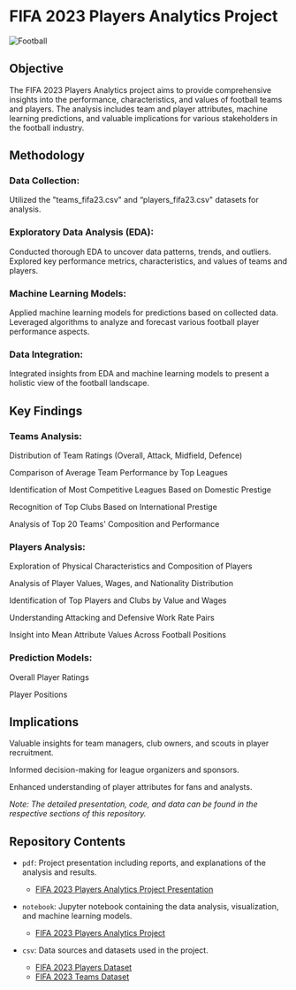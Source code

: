 # FIFA 2023 Players Analytics Project
![Football](https://github.com/hai-t-nguyen/FIFA-2023-Players-Analytics/assets/124855223/42eeb20a-9b13-4f93-8c88-4665636fa4b4)
## Objective

The FIFA 2023 Players Analytics project aims to provide comprehensive insights into the performance, characteristics, and values of football teams and players. The analysis includes team and player attributes, machine learning predictions, and valuable implications for various stakeholders in the football industry.

## Methodology

### Data Collection:
Utilized the "teams_fifa23.csv" and “players_fifa23.csv" datasets for analysis.

### Exploratory Data Analysis (EDA):
Conducted thorough EDA to uncover data patterns, trends, and outliers. Explored key performance metrics, characteristics, and values of teams and players.

### Machine Learning Models:
Applied machine learning models for predictions based on collected data. Leveraged algorithms to analyze and forecast various football player performance aspects.

### Data Integration:
Integrated insights from EDA and machine learning models to present a holistic view of the football landscape.

## Key Findings

### Teams Analysis:
Distribution of Team Ratings (Overall, Attack, Midfield, Defence)

Comparison of Average Team Performance by Top Leagues

Identification of Most Competitive Leagues Based on Domestic Prestige

Recognition of Top Clubs Based on International Prestige

Analysis of Top 20 Teams' Composition and Performance

### Players Analysis:
Exploration of Physical Characteristics and Composition of Players

Analysis of Player Values, Wages, and Nationality Distribution

Identification of Top Players and Clubs by Value and Wages

Understanding Attacking and Defensive Work Rate Pairs

Insight into Mean Attribute Values Across Football Positions

### Prediction Models:
Overall Player Ratings

Player Positions

## Implications

Valuable insights for team managers, club owners, and scouts in player recruitment.

Informed decision-making for league organizers and sponsors.

Enhanced understanding of player attributes for fans and analysts.

*Note: The detailed presentation, code, and data can be found in the respective sections of this repository.*

## Repository Contents
- `pdf`: Project presentation including reports, and explanations of the analysis and results.
   - [FIFA 2023 Players Analytics Project Presentation](FIFA-2023-Players-Analytics-Presentation.pdf)

- `notebook`: Jupyter notebook containing the data analysis, visualization, and machine learning models.
   - [FIFA 2023 Players Analytics Project](FIFA-2023-Players-Analytics-Project.ipynb)

- `csv`: Data sources and datasets used in the project.
   - [FIFA 2023 Players Dataset](players_fifa23.csv)
   - [FIFA 2023 Teams Dataset](teams_fifa23.csv)
